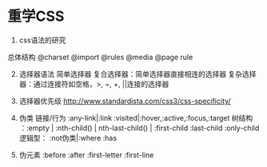 # 重学CSS

1. css语法的研究

总体结构
 @charset
 @import
 @rules
  @media
  @page
  rule

2. 选择器语法
    简单选择器
    复合选择器：简单选择器直接相连的选择器
    复杂选择器：通过连接符如空格，>, ~, +, ||连接的选择器

3. 选择器优先级
    http://www.standardista.com/css3/css-specificity/

4. 伪类
    链接/行为 :any-link|:link :visited|:hover,:active,:focus,:target
    树结构 ：:empty | :nth-child() | nth-last-child() | :first-child :last-child :only-child
    逻辑型： :not伪类|:where :has

5. 伪元素
    :before
    :after
    :first-letter
    :first-line
